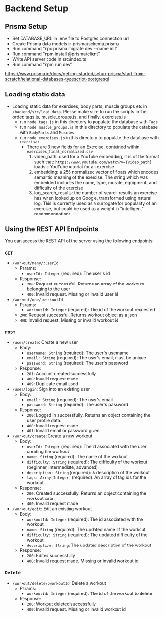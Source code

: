 # Backend Setup

## Prisma Setup

- Set DATABASE_URL in .env file to Postgres connection url
- Create Prisma data models in prisma/schema.prisma
- Run command "npx prisma migrate dev --name init"
- Run command "npm install @prisma/client"
- Write API server code in src/index.ts
- Run command "npm run dev"

https://www.prisma.io/docs/getting-started/setup-prisma/start-from-scratch/relational-databases-typescript-postgresql

## Loading static data

- Loading static data for exercises, body parts, muscle groups etc in `/backend/src/load_data`. Please make sure to run the scripts in the order: tags.js, muscle_groups.js, and finally, exercises.js
  - run `node tags.js` in this directory to populate the database with `Tags`
  - run `node muscle_groups.js` in this directory to populate the database with `BodyParts` and `Muscles`
  - run `node exercises.js` in this directory to populate the database with `Exercises`
    - There are 3 new fields for an Exercise, contained within `exercises_final_normalized.csv`
      1. video_path: used for a YouTube embedding, it is of the format such that: `https://www.youtube.com/watch?v={video_path} `loads a YouTube tutorial for an exercise
      2. embedding: a 256 normalized vector of floats which encodes semantic meaning of the exercise. The string which was embedded includes the name, type, muscle, equipment, and difficulty of the exercise
      3. log_search_results: the number of search results an exercise has when looked up on Google, transformed using natural log. This is currently used as a surrogate for popularity of an exercise, but could be used as a weight in "intelligent" recommendations

## Using the REST API Endpoints

You can access the REST API of the server using the following endpoints:

### `GET`

- `/workout/many/:userId`
  - Params:
    - `userId: Integer` (required): The user's id
  - Response:
    - `200`: Request successful. Returns an array of the workouts belonging to the user
    - `400`: Invalid request. Missing or invalid user id
- `/workout/one/:workoutId`
  - Params:
    - `workoutId: Integer` (required): The id of the workout requested
  - `200`: Request successful. Returns workout object as a json
  - `400`: Invalid request. Missing or invalid workout id

### `POST`

- `/user/create`: Create a new user
  - Body:
    - `username: String` (required): The user's username
    - `email: String` (required): The user's email, must be unique
    - `password: String` (required): The user's password
  - Response:
    - `201`: Account created successfully
    - `400`: Invalid request made
    - `409`: Duplicate email used
- `/user/login`: Sign into an existing user
  - Body:
    - `email: String` (required): The user's email
    - `password: String` (required): The user's password
  - Response:
    - `200`: Logged in successfully. Returns an object containing the user profile data.
    - `400`: Invalid request made
    - `401`: Invalid email or password given
- `/workout/create`: Create a new workout
  - Body:
    - `userId: Integer` (required): The id associated with the user creating the workout
    - `name: String` (required): The name of the workout
    - `difficulty: String` (required): The difficulty of the workout (beginner, intermediate, advanced)
    - `description: String` (required): A description of the workout
    - `tags: Array[Integer]` (required): An array of tag ids for the workout
  - Response:
    - `200`: Created successfully. Returns an object containing the workout data.
    - `400`: Invalid request made
- `/workout/edit`: Edit an existing workout
  - Body:
    - `workoutId: Integer` (required): The id associated with the workout
    - `name: String` (required): The updated name of the workout
    - `difficulty: String` (required): The updated difficulty of the workout
    - `description: String`: The updated description of the workout
  - Response:
    - `200`: Edited successfully
    - `400`: Invalid request made. Missing or invalid workout id

### `Delete`

- `/workout/delete/:workoutId`: Delete a workout
  - Params:
    - `workoutId: Integer` (required): The id of the workout to delete
  - Response:
    - `200`: Workout deleted successfully
    - `400`: Invalid request. Missing or invalid workout id
